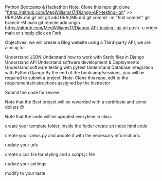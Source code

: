 Python Bootcamp & Hackathon
Note: Clone this repo git clone "https://github.com/MegWilliams17/Django-API-testing-.git" >> README.md
git init
git add README.md
git commit -m "first commit"
git branch -M main
git remote add origin https://github.com/MegWilliams17/Django-API-testing-.git
git push -u origin main or simply click on Fork

Objectives: we will create a Blog website using a Third-party API, we are aiming to:

Understand JSON
Understand how to work with Static files in Django
Understand API
Understand software development & Deployments
Understand software testing with pytest
Understand Database integration with Python Django
By the end of the bootcamp/sessions, you will be required to submit a project. Note: Clone this repo, edit to the requirements/instructions assigned by the Instructor

Submit the code for review

Note that the Best project will be rewarded with a certificate and some dollars 😊

Note that the code will be updated everytime in class

create your template folder, inside the folder create an index html code

create your views.py and uodate it with the necessary informations

update your urls

create a css file for styling and a script.js file

update your settings 

modify to your taste 